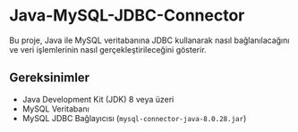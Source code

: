 # Java-MySQL-JDBC-Connector
Bu proje, Java ile MySQL veritabanına JDBC kullanarak nasıl bağlanılacağını ve veri işlemlerinin nasıl gerçekleştirileceğini gösterir.
## Gereksinimler
- Java Development Kit (JDK) 8 veya üzeri
- MySQL Veritabanı
- MySQL JDBC Bağlayıcısı (`mysql-connector-java-8.0.28.jar`)
